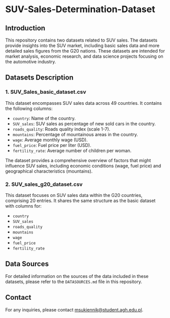 # SUV-Sales-Determination-Dataset

## Introduction

This repository contains two datasets related to SUV sales. The datasets provide insights into the SUV market, including basic sales data and more detailed sales figures from the G20 nations. These datasets are intended for market analysis, economic research, and data science projects focusing on the automotive industry.

## Datasets Description

### 1. SUV_Sales_basic_dataset.csv

This dataset encompasses SUV sales data across 49 countries. It contains the following columns:

- `country`: Name of the country.
- `SUV_sales`: SUV sales as percentage of new sold cars in the country.
- `roads_quality`: Roads quality index (scale 1-7).
- `mountains`: Percentage of mountainous areas in the country.
- `wage`: Average monthly wage (USD).
- `fuel_price`: Fuel price per liter (USD).
- `fertility_rate`: Average number of children per woman.

The dataset provides a comprehensive overview of factors that might influence SUV sales, including economic conditions (wage, fuel price) and geographical characteristics (mountains).

### 2. SUV_sales_g20_dataset.csv

This dataset focuses on SUV sales data within the G20 countries, comprising 20 entries. It shares the same structure as the basic dataset with columns for:

- `country`
- `SUV_sales`
- `roads_quality`
- `mountains`
- `wage`
- `fuel_price`
- `fertility_rate`

## Data Sources

For detailed information on the sources of the data included in these datasets, please refer to the `DATASOURCES.md` file in this repository.

## Contact

For any inquiries, please contact msukiennik@student.agh.edu.pl.
